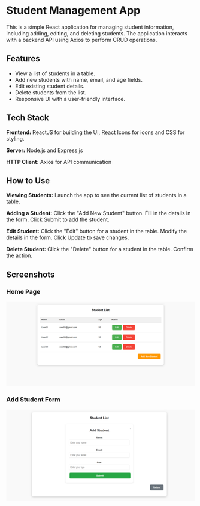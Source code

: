 
# Student Management App

This is a simple React application for managing student information, including adding, editing, and deleting students. The application interacts with a backend API using Axios to perform CRUD operations.




## Features

- View a list of students in a table.
- Add new students with name, email, and age fields.
- Edit existing student details.
- Delete students from the list.
- Responsive UI with a user-friendly interface.


## Tech Stack

**Frontend:**
ReactJS for building the UI,
React Icons for icons and
CSS for styling.

**Server:**  Node.js and Express.js


**HTTP Client:** Axios for API communication

## How to Use
**Viewing Students:** 
Launch the app to see the current list of students in a table.

**Adding a Student:** 
Click the "Add New Student" button.
Fill in the details in the form.
Click Submit to add the student.

**Edit Student:**
Click the "Edit" button for a student in the table.
Modify the details in the form.
Click Update to save changes.


**Delete Student:**
Click the "Delete" button for a student in the table.
Confirm the action.

## Screenshots

### Home Page
![Home Page](src/assets/screenshots/home-page.png)

### Add Student Form
![Add Student Form](src/assets/screenshots/add-student-form.png)
